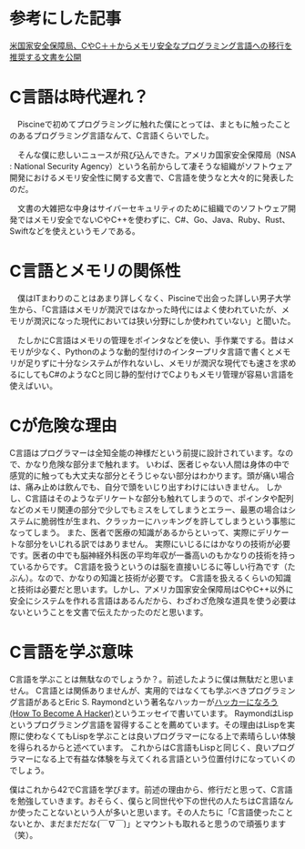 # 参考にした記事
[米国家安全保障局、CやC＋＋からメモリ安全なプログラミング言語への移行を推奨する文書を公開](https://codezine.jp/article/detail/16854)

# C言語は時代遅れ？
　Piscineで初めてプログラミングに触れた僕にとっては、まともに触ったことのあるプログラミング言語なんて、C言語くらいでした。

　そんな僕に悲しいニュースが飛び込んできた。アメリカ国家安全保障局（NSA : National Security Agency）という名前からして凄そうな組織がソフトウェア開発におけるメモリ安全性に関する文書で、C言語を使うなと大々的に発表したのだ。

　文書の大雑把な中身はサイバーセキュリティのために組織でのソフトウェア開発ではメモリ安全でないCやC++を使わずに、C#、Go、Java、Ruby、Rust、Swiftなどを使えというモノである。

# C言語とメモリの関係性
　僕はITまわりのことはあまり詳しくなく、Piscineで出会った詳しい男子大学生から、「C言語はメモリが潤沢ではなかった時代にはよく使われていたが、メモリが潤沢になった現代においては狭い分野にしか使われていない」と聞いた。

　たしかにC言語はメモリの管理をポインタなどを使い、手作業でする。昔はメモリが少なく、Pythonのような動的型付けのインタープリタ言語で書くとメモリが足りずに十分なシステムが作れないし、メモリが潤沢な現代でも速さを求めるにしてもC#のようなCと同じ静的型付けでCよりもメモリ管理が容易い言語を使えばいい。

# Cが危険な理由
 C言語はプログラマーは全知全能の神様だという前提に設計されています。なので、かなり危険な部分まで触れます。
いわば、医者じゃない人間は身体の中で感覚的に触っても大丈夫な部分とそうじゃない部分はわかります。頭が痛い場合は、痛み止めは飲んでも、自分で頭をいじり出すわけにはいきません。
しかし、C言語はそのようなデリケートな部分も触れてしまうので、ポインタや配列などのメモリ関連の部分で少しでもミスをしてしまうとエラー、最悪の場合はシステムに脆弱性が生まれ、クラッカーにハッキングを許してしまうという事態になってしまう。
また、医者で医療の知識があるからといって、実際にデリケートな部分をいじれる訳ではありません。
実際にいじるにはかなりの技術が必要です。医者の中でも脳神経外科医の平均年収が一番高いのもかなりの技術を持っているからです。
C言語を扱うというのは脳を直接いじるに等しい行為です（たぶん）。なので、かなりの知識と技術が必要です。
C言語を扱えるくらいの知識と技術は必要だと思います。しかし、アメリカ国家安全保障局はCやC++以外に安全にシステムを作れる言語はあるんだから、わざわざ危険な道具を使う必要はないということを文書で伝えたかったのだと思います。


# C言語を学ぶ意味
C言語を学ぶことは無駄なのでしょうか？。前述したように僕は無駄だと思いません。
C言語とは関係ありませんが、実用的ではなくても学ぶべきプログラミング言語があるとEric S. Raymondという著名なハッカーが[ハッカーになろう(How To Become A Hacker)](https://cruel.org/freeware/hacker.html)というエッセイで書いています。
RaymondはLispというプログラミング言語を習得することを薦めています。その理由はLispを実際に使わなくてもLispを学ぶことは良いプログラマーになる上で素晴らしい体験を得られるからと述べています。
これからはC言語もLispと同じく、良いプログラマーになる上で有益な体験を与えてくれる言語という位置付けになっていくのでしょう。

僕はこれから42でC言語を学びます。前述の理由から、修行だと思って、C言語を勉強していきます。おそらく、僕らと同世代や下の世代の人たちはC言語なんか使ったことないという人が多いと思います。その人たちに「C言語使ったことないとか、まだまだだな(￣∇￣)」とマウントも取れると思うので頑張ります（笑）。
